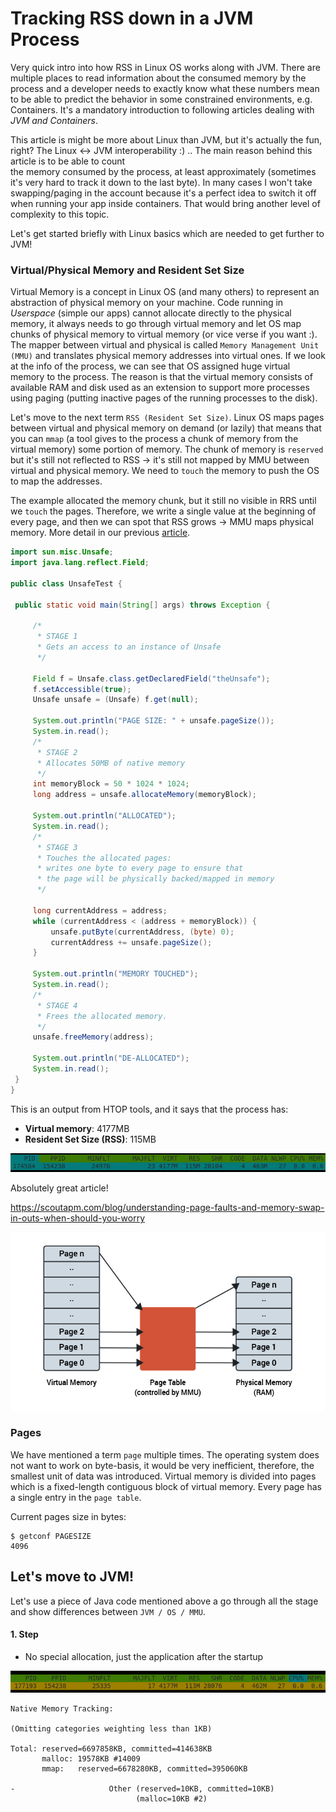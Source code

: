 # Tracking RSS down in a JVM Process

Very quick intro into how RSS in Linux OS works along with JVM. There are multiple places to read
information about the consumed memory by the process and a developer needs to exactly know
what these numbers mean to be able to predict the behavior in some constrained environments,
e.g. Containers. It's a mandatory introduction to following articles dealing with _JVM and Containers_.

This article is might be more about Linux than JVM, but it's actually the fun, right? 
The Linux <-> JVM interoperability :) .. The main reason behind this article is to be able to count   
the memory consumed by the process, at least approximately (sometimes it's very hard to track it down to the last byte).
In many cases I won't take swapping/paging in the account because it's a perfect idea to switch it off when running your app inside containers.
That would bring another level of complexity to this topic.

Let's get started briefly with Linux basics which are needed to get further to JVM!

### Virtual/Physical Memory and Resident Set Size

Virtual Memory is a concept in Linux OS (and many others) to represent an abstraction of physical memory on your machine.
Code running in _Userspace_ (simple our apps) cannot allocate directly to the physical memory, it always needs to go through
virtual memory and let OS map chunks of physical memory to virtual memory (or vice verse if you want :). 
The mapper between virtual and physical is called `Memory Management Unit (MMU)` and translates physical memory addresses into virtual ones.
If we look at the info of the process, we can see that OS assigned huge virtual memory to the process. The reason is that the virtual
memory consists of available RAM and disk used as an extension to support more processes using paging
(putting inactive pages of the running processes to the disk).

Let's move to the next term `RSS (Resident Set Size)`. Linux OS maps pages between virtual and physical memory on demand (or lazily) that 
means that you can `mmap` (a tool gives to the process a chunk of memory from the virtual memory) some portion of memory. The chunk of memory
is `reserved` but it's still not reflected to RSS -> it's still not mapped by MMU between virtual and physical memory. We need to `touch` 
the memory to push the OS to map the addresses. 

The example allocated the memory chunk, but it still no visible in RRS until we `touch` the pages. Therefore, we write a single value 
at the beginning of every page, and then we can spot that RSS grows -> MMU maps physical memory. More detail in our previous 
[article](?native-memory-tracking).

```java 
import sun.misc.Unsafe;
import java.lang.reflect.Field;

public class UnsafeTest {
    
 public static void main(String[] args) throws Exception {

     /*
      * STAGE 1
      * Gets an access to an instance of Unsafe
      */

     Field f = Unsafe.class.getDeclaredField("theUnsafe");
     f.setAccessible(true);
     Unsafe unsafe = (Unsafe) f.get(null);
     
     System.out.println("PAGE SIZE: " + unsafe.pageSize());
     System.in.read();
     /*
      * STAGE 2
      * Allocates 50MB of native memory
      */
     int memoryBlock = 50 * 1024 * 1024;
     long address = unsafe.allocateMemory(memoryBlock);
     
     System.out.println("ALLOCATED");
     System.in.read();
     /*
      * STAGE 3
      * Touches the allocated pages:
      * writes one byte to every page to ensure that
      * the page will be physically backed/mapped in memory
      */

     long currentAddress = address;
     while (currentAddress < (address + memoryBlock)) {
         unsafe.putByte(currentAddress, (byte) 0);
         currentAddress += unsafe.pageSize();
     }

     System.out.println("MEMORY TOUCHED");
     System.in.read();
     /*
      * STAGE 4
      * Frees the allocated memory.
      */
     unsafe.freeMemory(address);

     System.out.println("DE-ALLOCATED");
     System.in.read();
 }
}
```

This is an output from HTOP tools, and it says that the process has:
- **Virtual memory**: 4177MB
- **Resident Set Size (RSS)**: 115MB

![HTOP memory](../img/tracking-rss/htop-memory.png)

Absolutely great article!

https://scoutapm.com/blog/understanding-page-faults-and-memory-swap-in-outs-when-should-you-worry

![MMU Mapping](../img/tracking-rss/mmu-mapping.png)

### Pages

We have mentioned a term `page` multiple times. The operating system does not want to work on byte-basis, it would be very inefficient, 
therefore, the smallest unit of data was introduced. Virtual memory is divided into pages which is a fixed-length 
contiguous block of virtual memory. Every page has a single entry in the `page table`.

Current pages size in bytes:

```shell
$ getconf PAGESIZE
4096
```

## Let's move to JVM!

Let's use a piece of Java code mentioned above a go through all the stage and show differences between `JVM / OS / MMU`.

#### 1. Step

- No special allocation, just the application after the startup

![1. step htop](../img/tracking-rss/1-step-htop.png)

```text
Native Memory Tracking:

(Omitting categories weighting less than 1KB)

Total: reserved=6697858KB, committed=414638KB
       malloc: 19578KB #14009
       mmap:   reserved=6678280KB, committed=395060KB

-                     Other (reserved=10KB, committed=10KB)
                            (malloc=10KB #2) 
```



